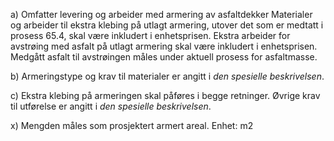 a) Omfatter levering og arbeider med armering av asfaltdekker Materialer og arbeider til ekstra klebing på utlagt armering, utover det som er medtatt i prosess 65.4, skal være inkludert i enhetsprisen. Ekstra arbeider for avstrøing med asfalt på utlagt armering skal være inkludert i enhetsprisen. Medgått asfalt til avstrøingen måles under aktuell prosess for asfaltmasse.

b) Armeringstype og krav til materialer er angitt i *den spesielle beskrivelsen*.

c) Ekstra klebing på armeringen skal påføres i begge retninger. Øvrige krav til utførelse er angitt i *den spesielle beskrivelsen*.

x) Mengden måles som prosjektert armert areal. Enhet: m2

